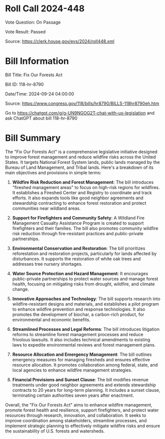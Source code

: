 # Roll Call 2024-448

Vote Question: On Passage

Vote Result: Passed

Source: https://clerk.house.gov/evs/2024/roll448.xml

# Bill Information

Bill Title: Fix Our Forests Act

Bill ID: 118-hr-8790

Date/Time: 2024-09-24 04:00:00

Source: https://www.congress.gov/118/bills/hr8790/BILLS-118hr8790eh.htm

Go to https://chatgpt.com/g/g-UN9NGOG2T-chat-with-us-legislation and ask ChatGPT about bill 118-hr-8790

# Bill Summary
The "Fix Our Forests Act" is a comprehensive legislative initiative designed to improve forest management and reduce wildfire risks across the United States. It targets National Forest System lands, public lands managed by the Bureau of Land Management, and Tribal lands. Here's a breakdown of its main objectives and provisions in simple terms:

1. **Wildfire Risk Reduction and Forest Management**: The bill introduces "fireshed management areas" to focus on high-risk regions for wildfires. It establishes a Fireshed Center and Registry to coordinate and track efforts. It also expands tools like good neighbor agreements and stewardship contracting to enhance forest restoration and protect communities near wildland areas.

2. **Support for Firefighters and Community Safety**: A Wildland Fire Management Casualty Assistance Program is created to support firefighters and their families. The bill also promotes community wildfire risk reduction through fire-resistant practices and public-private partnerships.

3. **Environmental Conservation and Restoration**: The bill prioritizes reforestation and restoration projects, particularly for lands affected by disturbances. It supports the restoration of white oak trees and addresses tree nursery shortages.

4. **Water Source Protection and Hazard Management**: It encourages public-private partnerships to protect water sources and manage forest health, focusing on mitigating risks from drought, wildfire, and climate change.

5. **Innovative Approaches and Technology**: The bill supports research into wildfire-resistant designs and materials, and establishes a pilot program to enhance wildfire prevention and response technologies. It also promotes the development of biochar, a carbon-rich product, for environmental and economic benefits.

6. **Streamlined Processes and Legal Reforms**: The bill introduces litigation reforms to streamline forest management processes and reduce frivolous lawsuits. It also includes technical amendments to existing laws to expedite environmental reviews and forest management plans.

7. **Resource Allocation and Emergency Management**: The bill outlines emergency measures for managing firesheds and ensures effective resource allocation. It promotes collaboration among federal, state, and local agencies to enhance wildfire management strategies.

8. **Financial Provisions and Sunset Clause**: The bill modifies revenue treatments under good neighbor agreements and extends stewardship contracts to 20 years for long-term planning. It includes a sunset clause, terminating certain authorities seven years after enactment.

Overall, the "Fix Our Forests Act" aims to enhance wildfire management, promote forest health and resilience, support firefighters, and protect water resources through research, innovation, and collaboration. It seeks to improve coordination among stakeholders, streamline processes, and implement strategic planning to effectively mitigate wildfire risks and ensure the sustainability of U.S. forests and watersheds.
